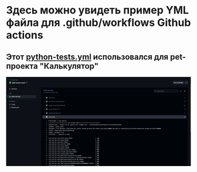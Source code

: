# Здесь можно увидеть пример YML файла для .github/workflows Github actions
## Этот [python-tests.yml](https://github.com/Ewerall/QA-Portfolio/blob/main/Infrastructure/CI-CD/python-tests.yml "python-tests.yml") использовался для pet-проекта "Калькулятор"
![calc_project_cicd.png](https://github.com/Ewerall/QA-Portfolio/blob/main/Infrastructure/CI-CD/calc_project_cicd.png "calc_project_cicd.png")

